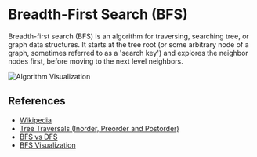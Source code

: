 # Breadth-First Search (BFS)

Breadth-first search (BFS) is an algorithm for traversing,
searching tree, or graph data structures. It starts at
the tree root (or some arbitrary node of a graph, sometimes
referred to as a 'search key') and explores the neighbor
nodes first, before moving to the next level neighbors.

![Algorithm Visualization](https://upload.wikimedia.org/wikipedia/commons/5/5d/Breadth-First-Search-Algorithm.gif)

## References

- [Wikipedia](https://en.wikipedia.org/wiki/Breadth-first_search)
- [Tree Traversals (Inorder, Preorder and Postorder)](https://www.geeksforgeeks.org/tree-traversals-inorder-preorder-and-postorder/)
- [BFS vs DFS](https://www.geeksforgeeks.org/bfs-vs-dfs-binary-tree/)
- [BFS Visualization](https://www.cs.usfca.edu/~galles/visualization/BFS.html)
